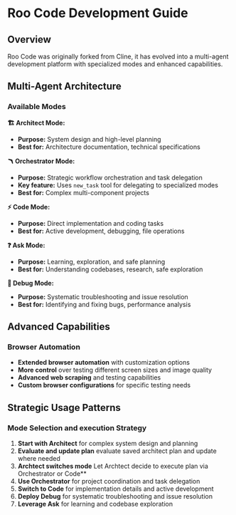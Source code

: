 # Roo Code Development Guide

## Overview

Roo Code was originally forked from Cline, it has evolved into a multi-agent development platform with specialized modes and enhanced capabilities.

## Multi-Agent Architecture

### Available Modes

**🏗️ Architect Mode:**

-   **Purpose:** System design and high-level planning
-   **Best for:** Architecture documentation, technical specifications

**🪃 Orchestrator Mode:**

-   **Purpose:** Strategic workflow orchestration and task delegation
-   **Key feature:** Uses `new_task` tool for delegating to specialized modes
-   **Best for:** Complex multi-component projects

**⚡ Code Mode:**

-   **Purpose:** Direct implementation and coding tasks
-   **Best for:** Active development, debugging, file operations

**❓ Ask Mode:**

-   **Purpose:** Learning, exploration, and safe planning
-   **Best for:** Understanding codebases, research, safe exploration

**🐛 Debug Mode:**

-   **Purpose:** Systematic troubleshooting and issue resolution
-   **Best for:** Identifying and fixing bugs, performance analysis

## Advanced Capabilities

### Browser Automation

-   **Extended browser automation** with customization options
-   **More control** over testing different screen sizes and image quality
-   **Advanced web scraping** and testing capabilities
-   **Custom browser configurations** for specific testing needs

## Strategic Usage Patterns

### Mode Selection and execution Strategy

1. **Start with Architect** for complex system design and planning
2. **Evaluate and update plan** evaluate saved architect plan and update where
   needed
3. **Archtect switches mode** Let Archtect decide to execute plan via Orchestrator or Code\*\*
4. **Use Orchestrator** for project coordination and task delegation
5. **Switch to Code** for implementation details and active development
6. **Deploy Debug** for systematic troubleshooting and issue resolution
7. **Leverage Ask** for learning and codebase exploration
